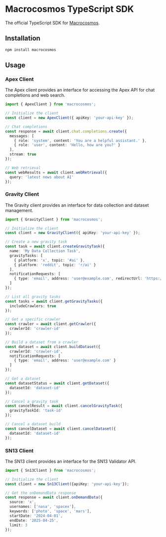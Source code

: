 # Macrocosmos TypeScript SDK

The official TypeScript SDK for [Macrocosmos](https://www.macrocosmos.ai/).

## Installation

```bash
npm install macrocosmos
```

## Usage

### Apex Client

The Apex client provides an interface for accessing the Apex API for chat completions and web search.

```typescript
import { ApexClient } from 'macrocosmos';

// Initialize the client
const client = new ApexClient({ apiKey: 'your-api-key' });

// Chat completions
const response = await client.chat.completions.create({
  messages: [
    { role: 'system', content: 'You are a helpful assistant.' },
    { role: 'user', content: 'Hello, how are you?' }
  ],
  stream: true
});

// Web retrieval
const webResults = await client.webRetrieval({
  query: 'latest news about AI'
});
```

### Gravity Client

The Gravity client provides an interface for data collection and dataset management.

```typescript
import { GravityClient } from 'macrocosmos';

// Initialize the client
const client = new GravityClient({ apiKey: 'your-api-key' });

// Create a new gravity task
const task = await client.createGravityTask({
  name: 'My Data Collection Task',
  gravityTasks: [
    { platform: 'x', topic: '#ai' },
    { platform: 'reddit', topic: 'r/ai' }
  ],
  notificationRequests: [
    { type: 'email', address: 'user@example.com', redirectUrl: 'https://example.com/datasets' }
  ]
});

// List all gravity tasks
const tasks = await client.getGravityTasks({
  includeCrawlers: true
});

// Get a specific crawler
const crawler = await client.getCrawler({
  crawlerId: 'crawler-id'
});

// Build a dataset from a crawler
const dataset = await client.buildDataset({
  crawlerId: 'crawler-id',
  notificationRequests: [
    { type: 'email', address: 'user@example.com' }
  ]
});

// Get a dataset
const datasetStatus = await client.getDataset({
  datasetId: 'dataset-id'
});

// Cancel a gravity task
const cancelResult = await client.cancelGravityTask({
  gravityTaskId: 'task-id'
});

// Cancel a dataset build
const cancelDataset = await client.cancelDataset({
  datasetId: 'dataset-id'
});
```

### SN13 Client

The SN13 client provides an interface for the SN13 Validator API.

```typescript
import { Sn13Client } from 'macrocosmos';

// Initialize the client
const client = new Sn13Client({apiKey: 'your-api-key'});

// Get the onDemandData response
const response = await client.onDemandData({  
  source: 'x',
  usernames: ['nasa', 'spacex'],
  keywords: ['photo', 'space', 'mars'],
  startDate: '2024-04-01',
  endDate: '2025-04-25',
  limit: 3
});

```